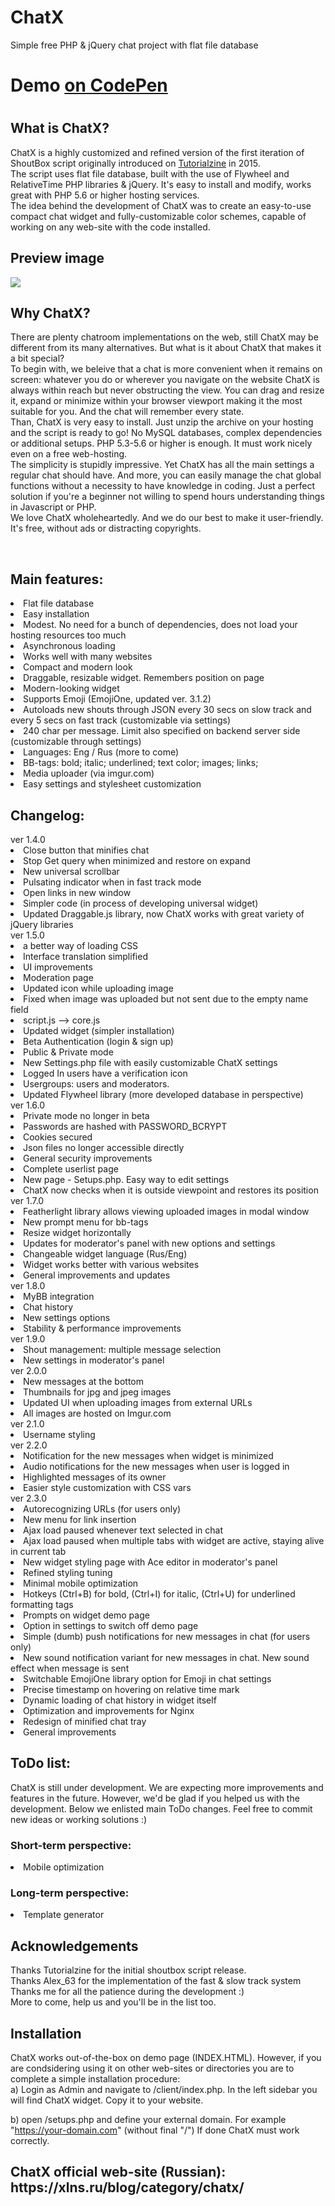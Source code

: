 # ChatX
Simple free PHP &amp; jQuery chat project with flat file database

<h1>Demo <a href="https://codepen.io/C3La-NS/full/jOZpgRW">on CodePen</a><h1>

<h2>What is ChatX?</h2>
ChatX is a highly customized and refined version of the first iteration of ShoutBox script originally introduced on <a href="https://tutorialzine.com/2015/01/shoutbox-php-jquery">Tutorialzine</a> in 2015.
<br />
The script uses flat file database, built with the use of Flywheel and RelativeTime PHP libraries & jQuery. It's easy to install and modify, works great with PHP 5.6 or higher hosting services.
<br />
The idea behind the development of ChatX was to create an easy-to-use compact chat widget and fully-customizable color schemes, capable of working on any web-site with the code installed.
<br />
<h2>Preview image</h2>
<img src="https://imgur.com/AnghnXW.png">

<h2>Why ChatX?</h2>

There are plenty chatroom implementations on the web, still ChatX may be different from its many alternatives.
But what is it about ChatX that makes it a bit special?
<br />
To begin with, we beleive that a chat is more convenient when it remains on screen: whatever you do or wherever you navigate on the website ChatX is always within reach but never obstructing the view. You can drag and resize it, expand or minimize within your browser viewport making it the most suitable for you. And the chat will remember every state.
<br />
Than, ChatX is very easy to install. Just unzip the archive on your hosting and the script is ready to go! No MySQL databases, complex dependencies or additional setups. PHP 5.3-5.6 or higher is enough. It must work nicely even on a free web-hosting. 
<br />
The simplicity is stupidly impressive. Yet ChatX has all the main settings a regular chat should have. And more, you can easily manage the chat global functions without a necessity to have knowledge in coding. Just a perfect solution if you're a beginner not willing to spend hours understanding things in Javascript or PHP.
<br />
We love ChatX wholeheartedly. And we do our best to make it user-friendly. It's free, without ads or distracting copyrights.

<br />
<h2>Main features:</h2>
<li>Flat file database</li>
<li>Easy installation</li>
<li>Modest. No need for a bunch of dependencies, does not load your hosting resources too much</li>
<li>Asynchronous loading</li>
<li>Works well with many websites</li>
<li>Compact and modern look</li>
<li>Draggable, resizable widget. Remembers position on page</li>
<li>Modern-looking widget</li>
<li>Supports Emoji (EmojiOne, updated ver. 3.1.2)</li>
<li>Autoloads new shouts through JSON every 30 secs on slow track and every 5 secs on fast track (customizable via settings)</li>
<li>240 char per message. Limit also specified on backend server side (customizable through settings)</li>
<li>Languages: Eng / Rus (more to come)</li>
<li>BB-tags: bold; italic; underlined; text color; images; links;</li>
<li>Media uploader (via imgur.com)</li>
<li>Easy settings and stylesheet customization</li>

<h2>Changelog:</h2>
ver 1.4.0
<li>Close button that minifies chat</li>
<li>Stop Get query when minimized and restore on expand</li>
<li>New universal scrollbar</li>
<li>Pulsating indicator when in fast track mode</li>
<li>Open links in new window</li>
<li>Simpler code (in process of developing universal widget)</li>
<li>Updated Draggable.js library, now ChatX works with great variety of jQuery libraries</li>
ver 1.5.0
<li>a better way of loading CSS</li>
<li>Interface translation simplified</li>
<li>UI improvements</li>
<li>Moderation page</li>
<li>Updated icon while uploading image</li>
<li>Fixed when image was uploaded but not sent due to the empty name field</li>
<li>script.js --> core.js</li>
<li>Updated widget (simpler installation)</li>
<li>Beta Authentication (login & sign up)</li>
<li>Public & Private mode</li>
<li>New Settings.php file with easily customizable ChatX settings</li>
<li>Logged In users have a verification icon</li>
<li>Usergroups: users and moderators.</li>
<li>Updated Flywheel library (more developed database in perspective)</li>
ver 1.6.0
<li>Private mode no longer in beta</li>
<li>Passwords are hashed with PASSWORD_BCRYPT</li>
<li>Cookies secured</li>
<li>Json files no longer accessible directly</li>
<li>General security improvements</li>
<li>Complete userlist page</li>
<li>New page - Setups.php. Easy way to edit settings</li>
<li>ChatX now checks when it is outside viewpoint and restores its position</li>
ver 1.7.0
<li>Featherlight library allows viewing uploaded images in modal window</li>
<li>New prompt menu for bb-tags</li>
<li>Resize widget horizontally</li>
<li>Updates for moderator's panel with new options and settings</li>
<li>Changeable widget language (Rus/Eng)</li>
<li>Widget works better with various websites</li>
<li>General improvements and updates</li>
ver 1.8.0
<li>MyBB integration</li>
<li>Chat history</li>
<li>New settings options</li>
<li>Stability & performance improvements</li>
ver 1.9.0
<li>Shout management: multiple message selection</li>
<li>New settings in moderator's panel</li>
ver 2.0.0
<li>New messages at the bottom</li>
<li>Thumbnails for jpg and jpeg images</li>
<li>Updated UI when uploading images from external URLs</li>
<li>All images are hosted on Imgur.com</li>
ver 2.1.0
<li>Username styling</li>
ver 2.2.0
<li>Notification for the new messages when widget is minimized</li>
<li>Audio notifications for the new messages when user is logged in</li>
<li>Highlighted messages of its owner</li>
<li>Easier style customization with CSS vars</li>
ver 2.3.0
<li>Autorecognizing URLs (for users only)</li>
<li>New menu for link insertion</li>
<li>Ajax load paused whenever text selected in chat</li>
<li>Ajax load paused when multiple tabs with widget are active, staying alive in current tab</li>
<li>New widget styling page with Ace editor in moderator's panel</li>
<li>Refined styling tuning</li>
<li>Minimal mobile optimization</li>
<li>Hotkeys (Ctrl+B) for bold, (Ctrl+I) for italic, (Ctrl+U) for underlined formatting tags</li>
<li>Prompts on widget demo page</li>
<li>Option in settings to switch off demo page</li>
<li>Simple (dumb) push notifications for new messages in chat (for users only)</li>
<li>New sound notification variant for new messages in chat. New sound effect when message is sent</li>
<li>Switchable EmojiOne library option for Emoji in chat settings</li>
<li>Precise timestamp on hovering on relative time mark</li>
<li>Dynamic loading of chat history in widget itself</li>
<li>Optimization and improvements for Nginx</li>
<li>Redesign of minified chat tray</li>
<li>General improvements</li>
  

<h2>ToDo list:</h2>
ChatX is still under development. We are expecting more improvements and features in the future. However, we'd be glad if you helped us with the development. Below we enlisted main ToDo changes. Feel free to commit new ideas or working solutions :)
<h3>Short-term perspective:</h3>
<li>Mobile optimization</li>

<h3>Long-term perspective:</h3>
<li>Template generator</li>

<h2>Acknowledgements</h2>
Thanks Tutorialzine for the initial shoutbox script release.
<br />
Thanks Alex_63 for the implementation of the fast & slow track system
<br />
Thanks me for all the patience during the development :)
<br />
More to come, help us and you'll be in the list too.

<h2>Installation</h2>
ChatX works out-of-the-box on demo page (INDEX.HTML). However, if you are condsidering using it on other web-sites or directories you are to complete a simple installation procedure:
<br />
a) Login as Admin and navigate to /client/index.php. In the left sidebar you will find ChatX widget. Copy it to your website.


b) open /setups.php and define your external domain. For example "https://your-domain.com" (without final "/")
If done ChatX must work correctly.


<h2>ChatX official web-site (Russian): https://xlns.ru/blog/category/chatx/</h2>
